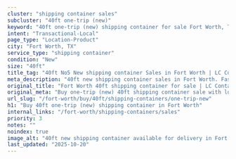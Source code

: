 ```yaml
---
cluster: "shipping container sales"
subcluster: "40ft one-trip (new)"
keyword: "40ft one-trip (new) shipping container for sale Fort Worth, TX"
intent: "Transactional-Local"
page_type: "Location-Product"
city: "Fort Worth, TX"
service_type: "shipping container"
condition: "New"
size: "40ft"
title_tag: "40ft No5 New shipping container Sales in Fort Worth | LC Container"
meta_description: "40ft new shipping container sales in Fort Worth. Fast delivery, competitive pricing. Serving shipping containers area. Quote ID: 1IH. Call (214) 524-4168 for your free quote today."
original_title: "Fort Worth 40ft shipping container for sale | LC Container"
original_meta: "Buy one-trip (new) 40ft shipping container sale with local delivery in Fort Worth, TX. LC Container — local Since 2003. Request a fast quote today."
url_slug: "/fort-worth/buy/40ft/shipping-containers/one-trip-new"
h1: "Buy 40ft one-trip (new) shipping container in Fort Worth"
internal_links: "/fort-worth/shipping-containers/sales"
priority: 3
notes: ""
noindex: true
image_alt: "40ft new shipping container available for delivery in Fort Worth"
last_updated: "2025-10-20"
---
```


<!-- TODO: Add unique city/inventory copy, images, and internal links here. -->
